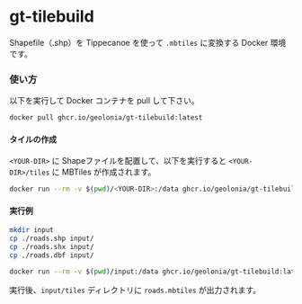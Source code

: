 # gt-tilebuild

Shapefile（.shp）を Tippecanoe を使って `.mbtiles` に変換する Docker 環境です。

### 使い方

以下を実行して Docker コンテナを pull して下さい。
```bash
docker pull ghcr.io/geolonia/gt-tilebuild:latest
```

#### タイルの作成
`<YOUR-DIR>` に Shapeファイルを配置して、以下を実行すると `<YOUR-DIR>/tiles` に MBTiles が作成されます。

```bash
docker run --rm -v $(pwd)/<YOUR-DIR>:/data ghcr.io/geolonia/gt-tilebuild:latest
```


#### 実行例

```bash
mkdir input
cp ./roads.shp input/
cp ./roads.shx input/
cp ./roads.dbf input/

docker run --rm -v $(pwd)/input:/data ghcr.io/geolonia/gt-tilebuild:latest
```

実行後、`input/tiles` ディレクトリに `roads.mbtiles` が出力されます。
